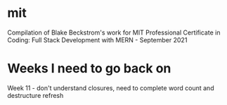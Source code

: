 # mit

Compilation of Blake Beckstrom's work for MIT Professional Certificate in Coding: Full Stack Development with MERN - September 2021

# Weeks I need to go back on

Week 11 - don't understand closures, need to complete word count and destructure refresh
